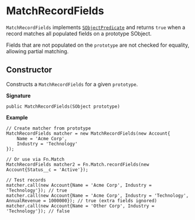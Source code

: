 # MatchRecordFields

`MatchRecordFields` implements [`SObjectPredicate`](SObjectPredicate) and returns `true` when a record matches all populated fields on a prototype SObject.

Fields that are not populated on the `prototype` are not checked for equality, allowing partial matching.

## Constructor

Constructs a `MatchRecordFields` for a given `prototype`.

**Signature**
```apex
public MatchRecordFields(SObject prototype)
```

**Example**
```apex
// Create matcher from prototype
MatchRecordFields matcher = new MatchRecordFields(new Account{
    Name = 'Acme Corp',
    Industry = 'Technology'
});

// Or use via Fn.Match
MatchRecordFields matcher2 = Fn.Match.recordFields(new Account{Status__c = 'Active'});

// Test records
matcher.call(new Account{Name = 'Acme Corp', Industry = 'Technology'}); // true
matcher.call(new Account{Name = 'Acme Corp', Industry = 'Technology', AnnualRevenue = 1000000}); // true (extra fields ignored)
matcher.call(new Account{Name = 'Other Corp', Industry = 'Technology'}); // false
```